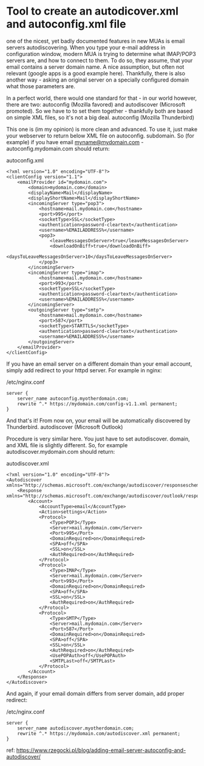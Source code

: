 # Tool to create an autodicover.xml and autoconfig.xml file

one of the nicest, yet badly documented features in new MUAs is email servers autodiscovering. When you type your e-mail address in configuration window, modern MUA is trying to determine what IMAP/POP3 servers are, and how to connect to them. To do so, they assume, that your email contains a server domain name. A nice assumption, but often not relevant (google apps is a good example here). Thankfully, there is also another way - asking an original server on a specially configured domain what those parameters are.

In a perfect world, there would one standard for that - in our world however, there are two: autoconfig (Mozilla favored) and autodiscover (Microsoft promoted). So we have to to set them together - thankfully both are based on simple XML files, so it's not a big deal.
autoconfig (Mozilla Thunderbird)

This one is (im my opinion) is more clean and advanced. To use it, just make your webserver to return below XML file on autoconfig. subdomain. So (for example) if you have email myname@mydomain.com - autoconfig.mydomain.com should return:

autoconfig.xml
```
<?xml version="1.0" encoding="UTF-8"?>
<clientConfig version="1.1">
    <emailProvider id="mydomain.com">
        <domain>mydomain.com</domain>
        <displayName>Mail</displayName>
        <displayShortName>Mail</displayShortName>
        <incomingServer type="pop3">
            <hostname>mail.mydomain.com</hostname>
            <port>995</port>
            <socketType>SSL</socketType>
            <authentication>password-cleartext</authentication>
            <username>%EMAILADDRESS%</username>
            <pop3>
                <leaveMessagesOnServer>true</leaveMessagesOnServer>
                <downloadOnBiff>true</downloadOnBiff>
                <daysToLeaveMessagesOnServer>10</daysToLeaveMessagesOnServer>
            </pop3>
        </incomingServer>
        <incomingServer type="imap">
            <hostname>mail.mydomain.com</hostname>
            <port>993</port>
            <socketType>SSL</socketType>
            <authentication>password-cleartext</authentication>
            <username>%EMAILADDRESS%</username>
        </incomingServer>
        <outgoingServer type="smtp">
            <hostname>mail.mydomain.com</hostname>
            <port>587</port>
            <socketType>STARTTLS</socketType>
            <authentication>password-cleartext</authentication>
            <username>%EMAILADDRESS%</username>
        </outgoingServer>
    </emailProvider>
</clientConfig>
```
If you have an email server on a different domain than your email account, simply add redirect to your httpd server. For example in nginx:

/etc/nginx.conf
```
server {
    server_name autoconfig.myotherdomain.com;
    rewrite ^.* https://mydomain.com/config-v1.1.xml permanent;
}
```
And that's it! From now on, your email will be automatically discovered by Thunderbird.
autodiscover (Microsoft Outlook)

Procedure is very similar here. You just have to set autodiscover. domain, and XML file is slightly different. So, for example autodiscover.mydomain.com should return:

autodiscover.xml
```
<?xml version="1.0" encoding="UTF-8"?>
<Autodiscover xmlns="http://schemas.microsoft.com/exchange/autodiscover/responseschema/2006">
    <Response xmlns="http://schemas.microsoft.com/exchange/autodiscover/outlook/responseschema/2006a">
        <Account>
            <AccountType>email</AccountType>
            <Action>settings</Action>
            <Protocol>
                <Type>POP3</Type>
                <Server>mail.mydomain.com</Server>
                <Port>995</Port>
                <DomainRequired>on</DomainRequired>
                <SPA>off</SPA>
                <SSL>on</SSL>
                <AuthRequired>on</AuthRequired>
            </Protocol>
            <Protocol>
                <Type>IMAP</Type>
                <Server>mail.mydomain.com</Server>
                <Port>993</Port>
                <DomainRequired>on</DomainRequired>
                <SPA>off</SPA>
                <SSL>on</SSL>
                <AuthRequired>on</AuthRequired>
            </Protocol>
            <Protocol>
                <Type>SMTP</Type>
                <Server>mail.mydomain.com</Server>
                <Port>587</Port>
                <DomainRequired>on</DomainRequired>
                <SPA>off</SPA>
                <SSL>on</SSL>
                <AuthRequired>on</AuthRequired>
                <UsePOPAuth>off</UsePOPAuth>
                <SMTPLast>off</SMTPLast>
            </Protocol>
        </Account>
    </Response>
</Autodiscover>
```
And again, if your email domain differs from server domain, add proper redirect:

/etc/nginx.conf

```
server {
    server_name autodiscover.myotherdomain.com;
    rewrite ^.* https://mydomain.com/autodiscover.xml permanent;
}
```
ref: https://www.rzegocki.pl/blog/adding-email-server-autoconfig-and-autodiscover/ 
